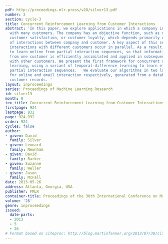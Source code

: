```yaml
---
pdf: http://proceedings.mlr.press/v28/silver13.pdf
number: 3
section: cycle-3
title: Concurrent Reinforcement Learning from Customer Interactions
abstract: 'In this paper, we explore applications in which a company interacts concurrently
  with many customers. The company has an objective function, such as maximising revenue,
  customer satisfaction, or customer loyalty, which depends primarily on the sequence
  of interactions between company and customer. A key aspect of this setting is that
  interactions with different customers occur in parallel. As a result, it is imperative
  to learn online from partial interaction sequences, so that information acquired
  from one customer is efficiently assimilated and applied in subsequent interactions
  with other customers. We present the first framework for concurrent reinforcement
  learning, using a variant of temporal-difference learning to learn efficiently from
  partial interaction sequences.   We evaluate our algorithms in two large-scale test-beds
  for online and email interaction respectively, generated from a database of 300,000
  customer records. '
layout: inproceedings
series: Proceedings of Machine Learning Research
id: silver13
month: 0
tex_title: Concurrent Reinforcement Learning from Customer Interactions
firstpage: 924
lastpage: 932
page: 924-932
order: 924
cycles: false
author:
- given: David
  family: Silver
- given: Leonard
  family: Newnham
- given: David
  family: Barker
- given: Suzanne
  family: Weller
- given: Jason
  family: McFall
date: 2013-05-26
address: Atlanta, Georgia, USA
publisher: PMLR
container-title: Proceedings of the 30th International Conference on Machine Learning
volume: '28'
genre: inproceedings
issued:
  date-parts:
  - 2013
  - 5
  - 26
# Format based on citeproc: http://blog.martinfenner.org/2013/07/30/citeproc-yaml-for-bibliographies/
---
```

